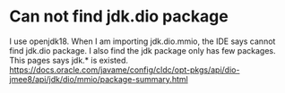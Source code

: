 
# Can not find jdk.dio package

I use openjdk18. When I am importing jdk.dio.mmio, the IDE says cannot find jdk.dio package. I also find the jdk package only has few packages. This pages says jdk.* is existed.
https://docs.oracle.com/javame/config/cldc/opt-pkgs/api/dio-jmee8/api/jdk/dio/mmio/package-summary.html

        